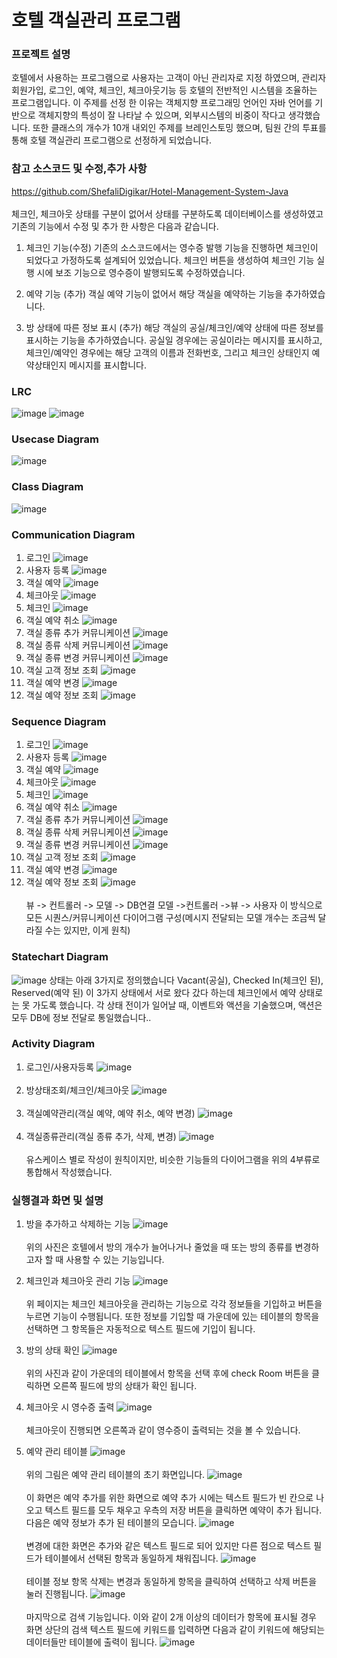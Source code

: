 # 호텔 객실관리 프로그램
### 프로젝트 설명
  호텔에서 사용하는 프로그램으로 사용자는 고객이 아닌 관리자로 지정 하였으며, 관리자 회원가입, 로그인, 예약, 체크인, 체크아웃기능 등 호텔의 전반적인 시스템을 조율하는 프로그램입니다.
이 주제를 선정 한 이유는 객체지향 프로그래밍 언어인 자바 언어를 기반으로 객체지향의 특성이 잘 나타날 수 있으며, 외부시스템의 비중이 작다고 생각했습니다. 또한 클래스의 개수가 10개 내외인 주제를 브레인스토밍 했으며, 팀원 간의 투표를 통해 호텔 객실관리 프로그램으로 선정하게 되었습니다.

### 참고 소스코드 및 수정,추가 사항
https://github.com/ShefaliDigikar/Hotel-Management-System-Java
<br></br>
체크인, 체크아웃 상태를 구분이 없어서 상태를 구분하도록 데이터베이스를 생성하였고 기존의 기능에서 수정 및 추가 한 사항은 다음과 같습니다.
1.	체크인 기능(수정)
기존의 소스코드에서는 영수증 발행 기능을 진행하면 체크인이 되었다고 가정하도록 설계되어 있었습니다. 체크인 버튼을 생성하여 체크인 기능 실행 시에 보조 기능으로 영수증이 발행되도록 수정하였습니다.

2.	예약 기능 (추가)
객실 예약 기능이 없어서 해당 객실을 예약하는 기능을 추가하였습니다.

3.	방 상태에 따른 정보 표시 (추가)
해당 객실의 공실/체크인/예약 상태에 따른 정보를 표시하는 기능을 추가하였습니다. 공실일 경우에는 공실이라는 메시지를 표시하고, 체크인/예약인 경우에는 해당 고객의 이름과 전화번호, 그리고 체크인 상태인지 예약상태인지 메시지를 표시합니다.

### LRC
![image](https://github.com/user-attachments/assets/f76b0dba-ae52-4c1d-9955-011b831320ae)
![image](https://github.com/user-attachments/assets/54212608-c5f7-40d5-bb93-8d93aa59fa50)

### Usecase Diagram
![image](https://github.com/user-attachments/assets/c7037d8c-7824-499b-9b21-48bf88128452)

### Class Diagram
![image](https://github.com/user-attachments/assets/4558f236-8ac1-4c54-988a-9ff39e256cca)

### Communication Diagram
1.	로그인
![image](https://github.com/user-attachments/assets/ffd22e16-1abd-41d7-a955-df3fec2188a4)
2.	사용자 등록
![image](https://github.com/user-attachments/assets/c4def41e-64c2-4750-b743-31a29db8b00b)
3.	객실 예약
![image](https://github.com/user-attachments/assets/26336372-e030-480c-82c3-23ce969703da)
4.	체크아웃
![image](https://github.com/user-attachments/assets/499a54ef-0714-437a-a1a2-3970f03a748b)
5.	체크인
![image](https://github.com/user-attachments/assets/cd28bbec-49cf-4e16-aad4-6d99d5ff819f)
6.	객실 예약 취소
![image](https://github.com/user-attachments/assets/f158b510-388f-4dea-a3a1-dbc378fd6326)
7.	객실 종류 추가 커뮤니케이션
![image](https://github.com/user-attachments/assets/66a2e429-1bc5-4151-83a2-a3697a326c38)
8.	객실 종류 삭제 커뮤니케이션
![image](https://github.com/user-attachments/assets/16380266-4028-4403-b853-2463894d3ca5)
9.	객실 종류 변경 커뮤니케이션
![image](https://github.com/user-attachments/assets/d2fb3243-e072-4402-89c5-334965a47fa3)
10.	 객실 고객 정보 조회
![image](https://github.com/user-attachments/assets/9cf5da4b-b7fc-4900-a470-925bc50c48ee)
11.	 객실 예약 변경
![image](https://github.com/user-attachments/assets/bef44870-f53f-4026-84b1-a0d87507de6a)
12.	객실 예약 정보 조회
![image](https://github.com/user-attachments/assets/6ddbaacc-721a-4991-aa00-ed58eacfc51e)

### Sequence Diagram
1.	로그인
![image](https://github.com/user-attachments/assets/6b9fc549-596f-470b-96b6-7c31a812b8e1)
2.	사용자 등록
![image](https://github.com/user-attachments/assets/a2c046f0-4b72-4b4b-9c63-e2b9ccfeb95f)
3.	객실 예약
![image](https://github.com/user-attachments/assets/b4ccdf9b-5130-4e19-b370-41de24299f7d)
4.	체크아웃
![image](https://github.com/user-attachments/assets/a8329d8d-3c23-42a7-b168-d00903eef7fe)
5.	체크인
![image](https://github.com/user-attachments/assets/ddaecc2f-bf21-4537-9336-d1142bc8497b)
6.	객실 예약 취소
![image](https://github.com/user-attachments/assets/766befd9-8c34-4203-a7b6-ca0bfd5be735)
7.	객실 종류 추가 커뮤니케이션
![image](https://github.com/user-attachments/assets/4724782d-368e-47d2-9fe2-8a1bb5b85574)
8.	객실 종류 삭제 커뮤니케이션
![image](https://github.com/user-attachments/assets/a885ca7e-b969-4bdd-bdb7-9d6b437953e6)
9.	객실 종류 변경 커뮤니케이션
![image](https://github.com/user-attachments/assets/c8b84dcd-b91e-4534-9df9-30ce9cf9bedb)
10.	 객실 고객 정보 조회
![image](https://github.com/user-attachments/assets/f47941d3-37af-479b-af95-2ce94f6f4cc2)
11.	 객실 예약 변경
![image](https://github.com/user-attachments/assets/89bb31e4-3568-4fc5-9ede-ccf5bf145b7c)
12.	 객실 예약 정보 조회
![image](https://github.com/user-attachments/assets/44a04a6e-b9b6-4a4f-9f51-c92c868a272b)
<br></br>
뷰 -> 컨트롤러 -> 모델 -> DB연결 모델 ->컨트롤러 ->뷰 -> 사용자
이 방식으로 모든 시퀀스/커뮤니케이션 다이어그램 구성(메시지 전달되는 모델 개수는 조금씩 달라질 수는 있지만, 이게 원칙)

### Statechart Diagram
![image](https://github.com/user-attachments/assets/8fdd4567-26c0-49db-8adf-920d3e162530)
상태는 아래 3가지로 정의했습니다
Vacant(공실), Checked In(체크인 된), Reserved(예약 된)
이 3가지 상태에서 서로 왔다 갔다 하는데 체크인에서 예약 상태로는 못 가도록 했습니다.
각 상태 전이가 일어날 때, 이벤트와 액션을 기술했으며, 액션은 모두 DB에 정보 전달로 통일했습니다..

### Activity Diagram
1.	로그인/사용자등록
![image](https://github.com/user-attachments/assets/01a53f88-cbcb-4185-9277-6f23ae4b104c)
<br></br>
2.	방상태조회/체크인/체크아웃
![image](https://github.com/user-attachments/assets/3bb2e77b-ce13-43a3-8490-77665b4b2fbb)
<br></br>
3.	객실예약관리(객실 예약, 예약 취소, 예약 변경)
![image](https://github.com/user-attachments/assets/b39d2241-5236-417a-b567-f6851e392b87)
<br></br>
4.	객실종류관리(객실 종류 추가, 삭제, 변경)
![image](https://github.com/user-attachments/assets/204f7b73-fc35-4a10-8858-ada4e108ef86)
<br></br>
유스케이스 별로 작성이 원칙이지만, 비슷한 기능들의 다이어그램을 위의 4부류로 통합해서 작성했습니다.

### 실행결과 화면 및 설명
1. 방을 추가하고 삭제하는 기능
![image](https://github.com/user-attachments/assets/06dcb804-93bb-4a7c-bbdf-866daa32c751)
<br></br>
위의 사진은 호텔에서 방의 개수가 늘어나거나 줄었을 때 또는 방의 종류를 변경하고자 할 때 사용할 수 있는 기능입니다. 

2. 체크인과 체크아웃 관리 기능
![image](https://github.com/user-attachments/assets/0bf8b7a8-3df6-4b11-bc76-ccac5bf837b7)
<br></br>
위 페이지는 체크인 체크아웃을 관리하는 기능으로 각각 정보들을 기입하고 버튼을 누르면 기능이 수행됩니다. 또한 정보를 기입할 때 가운데에 있는 테이블의 항목을 선택하면 그 항목들은 자동적으로 텍스트 필드에 기입이 됩니다.

3. 방의 상태 확인
![image](https://github.com/user-attachments/assets/bf12af64-c37e-4da1-91a4-453bd3f21fcf)
<br></br>
위의 사진과 같이 가운데의 테이블에서 항목을 선택 후에 check Room 버튼을 클릭하면 오른쪽 필드에 방의 상태가 확인 됩니다.

4. 체크아웃 시 영수증 출력
![image](https://github.com/user-attachments/assets/7192e236-b98d-4047-b989-cf0eddcb80cf)
<br></br>
체크아웃이 진행되면 오른쪽과 같이 영수증이 출력되는 것을 볼 수 있습니다.

5. 예약 관리 테이블
![image](https://github.com/user-attachments/assets/c02488b0-9e62-4ee8-9b92-0ff2309dacc1)
<br></br>
위의 그림은 예약 관리 테이블의 초기 화면입니다.
![image](https://github.com/user-attachments/assets/b1cf7c07-78be-4704-ab41-25f564d19e45)
<br></br>
이 화면은 예약 추가를 위한 화면으로 예약 추가 시에는 텍스트 필드가 빈 칸으로 나오고 텍스트 필드를 모두 채우고 우측의 저장 버튼을 클릭하면 예약이 추가 됩니다. 다음은 예약 정보가 추가 된 테이블의 모습니다.
![image](https://github.com/user-attachments/assets/b7babda8-0368-4896-a7f6-0c2a407a5184)
<br></br>
변경에 대한 화면은 추가와 같은 텍스트 필드로 되어 있지만 다른 점으로 텍스트 필드가 테이블에서 선택된 항목과 동일하게 채워집니다.
![image](https://github.com/user-attachments/assets/1f7bf45d-75d9-443e-8b2f-404bbbae201e)
<br></br>
테이블 정보 항목 삭제는 변경과 동일하게 항목을 클릭하여 선택하고 삭제 버튼을 눌러 진행됩니다.
![image](https://github.com/user-attachments/assets/58638a6e-e8cf-4100-bc1e-e832b9b03978)
<br></br>
마지막으로 검색 기능입니다. 이와 같이 2개 이상의 데이터가 항목에 표시될 경우 화면 상단의 검색 텍스트 필드에 키워드를 입력하면 다음과 같이 키워드에 해당되는 데이터들만 테이블에 출력이 됩니다.
![image](https://github.com/user-attachments/assets/8e9897b9-d69e-43df-9de1-323c57e4459c)
<br></br>

